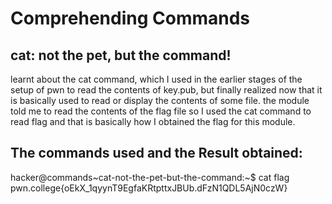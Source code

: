 # Comprehending Commands
## cat: not the pet, but the command!
learnt about the cat command, which I used in the earlier stages of the setup of pwn to read the contents of key.pub, but finally realized now that it is basically used to read or display the contents of some file.
the module told me to read the contents of the flag file so I used the cat command to read flag and that is basically how I obtained the flag for this module.
## The commands used and the Result obtained:
hacker@commands~cat-not-the-pet-but-the-command:~$ cat flag
pwn.college{oEkX_1qyynT9EgfaKRtpttxJBUb.dFzN1QDL5AjN0czW}
